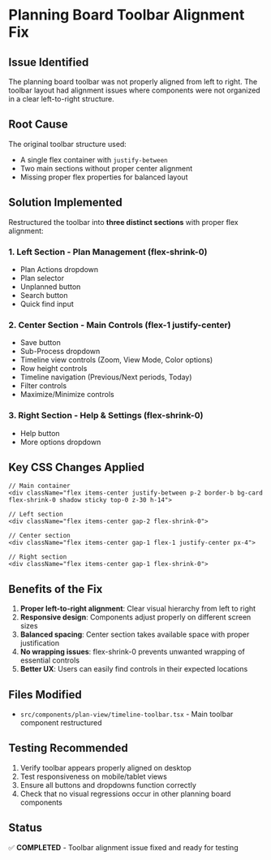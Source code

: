 # Planning Board Toolbar Alignment Fix

## Issue Identified
The planning board toolbar was not properly aligned from left to right. The toolbar layout had alignment issues where components were not organized in a clear left-to-right structure.

## Root Cause
The original toolbar structure used:
- A single flex container with `justify-between` 
- Two main sections without proper center alignment
- Missing proper flex properties for balanced layout

## Solution Implemented
Restructured the toolbar into **three distinct sections** with proper flex alignment:

### 1. Left Section - Plan Management (flex-shrink-0)
- Plan Actions dropdown
- Plan selector 
- Unplanned button
- Search button
- Quick find input

### 2. Center Section - Main Controls (flex-1 justify-center)
- Save button
- Sub-Process dropdown
- Timeline view controls (Zoom, View Mode, Color options)
- Row height controls
- Timeline navigation (Previous/Next periods, Today)
- Filter controls
- Maximize/Minimize controls

### 3. Right Section - Help & Settings (flex-shrink-0)
- Help button
- More options dropdown

## Key CSS Changes Applied

```tsx
// Main container
<div className="flex items-center justify-between p-2 border-b bg-card flex-shrink-0 shadow sticky top-0 z-30 h-14">

// Left section
<div className="flex items-center gap-2 flex-shrink-0">

// Center section  
<div className="flex items-center gap-1 flex-1 justify-center px-4">

// Right section
<div className="flex items-center gap-1 flex-shrink-0">
```

## Benefits of the Fix
1. **Proper left-to-right alignment**: Clear visual hierarchy from left to right
2. **Responsive design**: Components adjust properly on different screen sizes
3. **Balanced spacing**: Center section takes available space with proper justification
4. **No wrapping issues**: flex-shrink-0 prevents unwanted wrapping of essential controls
5. **Better UX**: Users can easily find controls in their expected locations

## Files Modified
- `src/components/plan-view/timeline-toolbar.tsx` - Main toolbar component restructured

## Testing Recommended
1. Verify toolbar appears properly aligned on desktop
2. Test responsiveness on mobile/tablet views
3. Ensure all buttons and dropdowns function correctly
4. Check that no visual regressions occur in other planning board components

## Status
✅ **COMPLETED** - Toolbar alignment issue fixed and ready for testing
